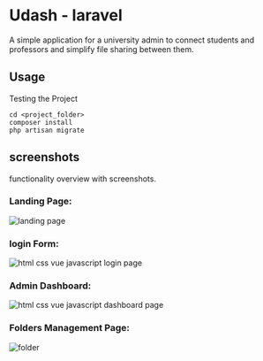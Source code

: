 Udash - laravel
==============

A simple application for a university admin to connect students and professors and simplify file sharing between them.

Usage
-----

Testing the Project

    cd <project_folder>
    composer install
    php artisan migrate

screenshots 
------

functionality overview with screenshots.
<h3 align="left">Landing Page:</h3>

 ![landing page](https://user-images.githubusercontent.com/78790570/153942068-ac66784c-65b5-46f0-ba01-4fef305a353c.png)
 
 <h3 align="left">login Form:</h3>

 
![html css vue javascript login page](https://user-images.githubusercontent.com/78790570/153943025-840d23e7-18c6-460b-a7ac-24a9c8c74b74.png)

 <h3 align="left">Admin Dashboard:</h3>

 
![html css vue javascript dashboard page](https://user-images.githubusercontent.com/78790570/153945269-71680143-e9f6-48c7-91d9-03f78a714ead.png)



 <h3 align="left">Folders Management Page:</h3>

 
![folder](https://user-images.githubusercontent.com/78790570/153945362-fcf34bd9-b421-4c74-b543-e94cd0e9ad46.PNG)

